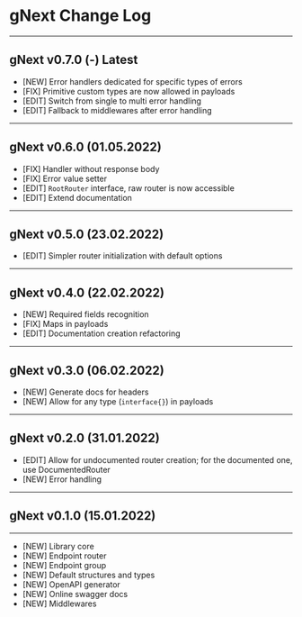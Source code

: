 # gNext Change Log

---

## gNext v0.7.0 (-) Latest

  * [NEW] Error handlers dedicated for specific types of errors
  * [FIX] Primitive custom types are now allowed in payloads
  * [EDIT] Switch from single to multi error handling
  * [EDIT] Fallback to middlewares after error handling

---

## gNext v0.6.0 (01.05.2022)

  * [FIX] Handler without response body
  * [FIX] Error value setter
  * [EDIT] `RootRouter` interface, raw router is now accessible
  * [EDIT] Extend documentation

---

## gNext v0.5.0 (23.02.2022)

  * [EDIT] Simpler router initialization with default options

---

## gNext v0.4.0 (22.02.2022)

  * [NEW] Required fields recognition
  * [FIX] Maps in payloads
  * [EDIT] Documentation creation refactoring

---

## gNext v0.3.0 (06.02.2022)

  * [NEW] Generate docs for headers
  * [NEW] Allow for any type (`interface{}`) in payloads

---

## gNext v0.2.0 (31.01.2022)

  * [EDIT] Allow for undocumented router creation; for the documented one, use DocumentedRouter
  * [NEW] Error handling

---

## gNext v0.1.0 (15.01.2022)

---

  * [NEW] Library core
  * [NEW] Endpoint router
  * [NEW] Endpoint group
  * [NEW] Default structures and types
  * [NEW] OpenAPI generator
  * [NEW] Online swagger docs
  * [NEW] Middlewares
